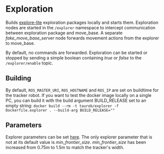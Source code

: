 # Exploration

Builds [explore-lite](https://github.com/hrnr/m-explore) exploration packages locally and starts them. Exploration nodes are started in the ```/explorer``` namespace to intercept communication between exploration package and move_base. A separate *fake_move_base_server* node forwards movement actions from the explorer to move_base.

By default, no commands are forwarded. Exploration can be started or stopped by sending a simple boolean containing *true* or *false* to the ```/explorer/enable``` topic.

## Building

By default, ```ROS_MASTER_URI```, ```ROS_HOSTNAME``` and ```ROS_IP``` are set on buildtime for the tracker robot. If you want to test the docker image locally on a single PC, you can build it with the build argument BUILD_RELEASE set to an empty string: ```docker build --rm -t taurob/explorer -f Dockerfile.explorer . --build-arg BUILD_RELEASE=""```

## Parameters

Explorer parameters can be set [here](./src/move_base_switcher/launch/capsulated_explorer.launch). The only explorer parameter that is not at its default value is *min_frontier_size*. *min_frontier_size* has been increased from 0.75m to 1.5m to match the tracker's width.